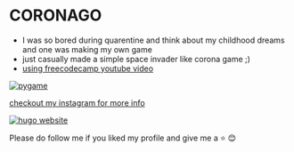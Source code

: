 # CORONAGO

* I was so bored during quarentine and think about my childhood dreams and one was making my own game 
* just casually made a simple space invader like corona game ;)
* [using freecodecamp youtube video](https://www.youtube.com/watch?v=FfWpgLFMI7w)


[![pygame](http://img.youtube.com/vi/FfWpgLFMI7w/0.jpg)](http://www.youtube.com/watch?v=FfWpgLFMI7w"pygame")



[checkout my instagram for more info](https://www.instagram.com/p/B_LXgD0Hzgx/)


[![hugo website](https://scontent-bom1-1.cdninstagram.com/v/t51.2885-15/e35/93365649_1664813790338943_1719279697222189407_n.jpg?_nc_ht=scontent-bom1-1.cdninstagram.com&_nc_cat=103&_nc_ohc=A-af_LV2gPUAX_9gsqZ&oh=94992ed2aca4fb6fd5cd4ac2d3588f6a&oe=5EDC8079)](https://www.instagram.com/p/B_LXgD0Hzgx/?utm_source=ig_web_copy_link)


Please do follow me if you liked my profile and give me a :star: :blush:
